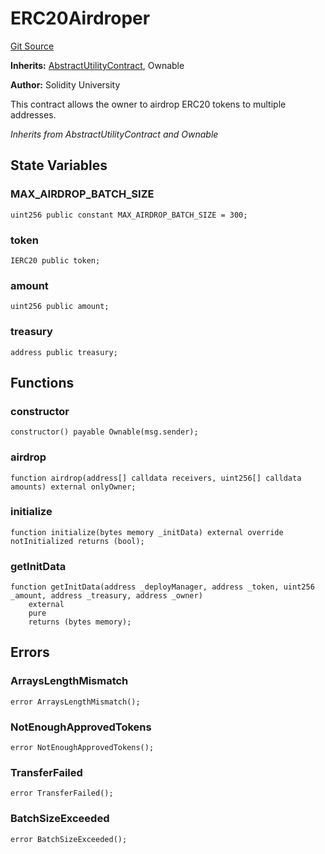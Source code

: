 # ERC20Airdroper
[Git Source](https://github.com/SolidityUniversity/smart-deployer/blob/c317992a2ee80ce05c7c36182238c87b8702d943/src/ERC20Airdroper/ERC20Airdroper.sol)

**Inherits:**
[AbstractUtilityContract](/src/UtilityContract/AbstractUtilityContract.sol/abstract.AbstractUtilityContract.md), Ownable

**Author:**
Solidity University

This contract allows the owner to airdrop ERC20 tokens to multiple addresses.

*Inherits from AbstractUtilityContract and Ownable*


## State Variables
### MAX_AIRDROP_BATCH_SIZE

```solidity
uint256 public constant MAX_AIRDROP_BATCH_SIZE = 300;
```


### token

```solidity
IERC20 public token;
```


### amount

```solidity
uint256 public amount;
```


### treasury

```solidity
address public treasury;
```


## Functions
### constructor


```solidity
constructor() payable Ownable(msg.sender);
```

### airdrop


```solidity
function airdrop(address[] calldata receivers, uint256[] calldata amounts) external onlyOwner;
```

### initialize


```solidity
function initialize(bytes memory _initData) external override notInitialized returns (bool);
```

### getInitData


```solidity
function getInitData(address _deployManager, address _token, uint256 _amount, address _treasury, address _owner)
    external
    pure
    returns (bytes memory);
```

## Errors
### ArraysLengthMismatch

```solidity
error ArraysLengthMismatch();
```

### NotEnoughApprovedTokens

```solidity
error NotEnoughApprovedTokens();
```

### TransferFailed

```solidity
error TransferFailed();
```

### BatchSizeExceeded

```solidity
error BatchSizeExceeded();
```

